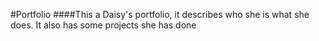 #Portfolio
####This a Daisy's portfolio, it describes who she is what she does. It also has some projects she has done
